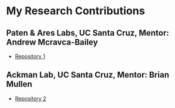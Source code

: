 # My Research Contributions

## Paten & Ares Labs, UC Santa Cruz, Mentor: Andrew Mcravca-Bailey
- [Repository 1](https://github.com/adbailey4/read_clustering)

## Ackman Lab, UC Santa Cruz, Mentor: Brian Mullen
- [Repository 2](https://github.com/brmullen/SIP2019/tree/master/Shreya)
